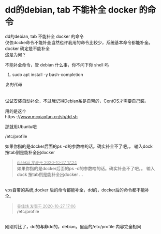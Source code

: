 # dd的debian, tab 不能补全 docker 的命令


dd的debian, tab 不能补全 docker 的命令<br />
仅仅docke命令不能补全当然也许我用的命令比较少，系统基本命令都能补全。docker 确定是不能补全<br />
这是为何？

不能补全命令，管 debian 什么事，你不问下你 shell 吗<img id="aimg_UL1Jv" onclick="zoom(this, this.src, 0, 0, 0)" class="zoom" src="https://cdn.jsdelivr.net/gh/hishis/forum-master/public/images/patch.gif" onmouseover="img_onmouseoverfunc(this)" onload="thumbImg(this)" border="0" alt="" />

<div class="blockcode"><div id="code_jRR"><ol><li>sudo apt install -y bash-completion</ol></div><em onclick="copycode($('code_jRR'));">复制代码</em></div><br />
<br />
试试安装自动补全，不过我记得Debian系是自带的，CentOS才需要自己装。

用的是这个<br />
https ://www.mcxiaofan.cn/sh/dd.sh

那就用Ubuntu吧

/etc/profile

如果你指的是docker后面的ps -d的参数啥的话。确实补全不了吧。。 输入dock 按tab倒是能补全出docker

<div class="quote"><blockquote><font size="2"><a href="https://www.hostloc.com/forum.php?mod=redirect&amp;goto=findpost&amp;pid=9360142&amp;ptid=758963" target="_blank"><font color="#999999">nisekoi 发表于 2020-10-27 17:24</font></a></font><br />
如果你指的是docker后面的ps -d的参数啥的话。确实补全不了吧。。 输入dock 按tab倒是能补全出docker ...</blockquote></div><br />
vps自带的系统,docker 后的命令都能补全，dd的，docker后的命令都不能补全。

<div class="quote"><blockquote><font size="2"><a href="https://www.hostloc.com/forum.php?mod=redirect&amp;goto=findpost&amp;pid=9360082&amp;ptid=758963" target="_blank"><font color="#999999">吴佳炜 发表于 2020-10-27 17:06</font></a></font><br />
/etc/profile</blockquote></div><br />
刚刚对比了，dd的与非dd的，debian。里面的/etc/profile 内容完全相同
